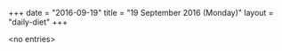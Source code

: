 +++
date = "2016-09-19"
title = "19 September 2016 (Monday)"
layout = "daily-diet"
+++


\<no entries\>
